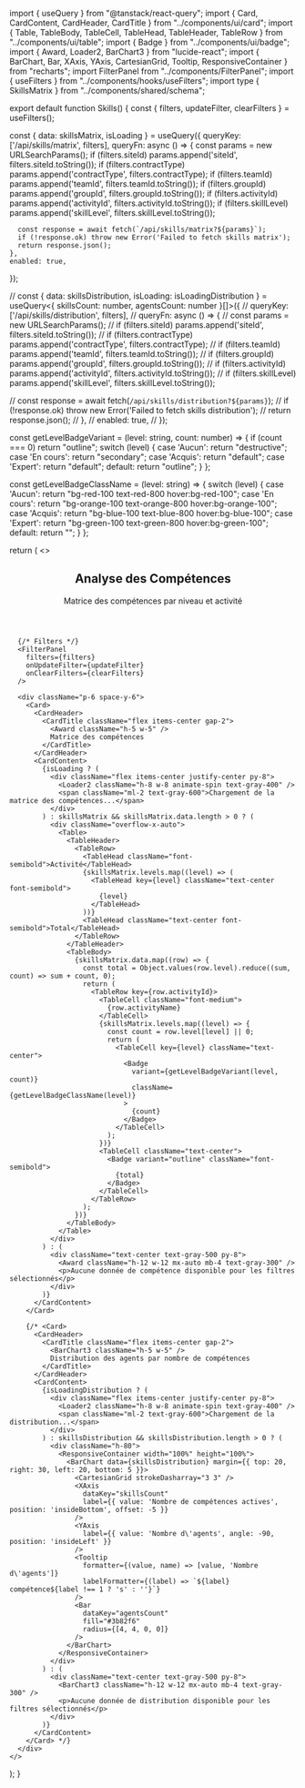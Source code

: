 import { useQuery } from "@tanstack/react-query";
import { Card, CardContent, CardHeader, CardTitle } from "../components/ui/card";
import { Table, TableBody, TableCell, TableHead, TableHeader, TableRow } from "../components/ui/table";
import { Badge } from "../components/ui/badge";
import { Award, Loader2, BarChart3 } from "lucide-react";
import { BarChart, Bar, XAxis, YAxis, CartesianGrid, Tooltip, ResponsiveContainer } from "recharts";
import FilterPanel from "../components/FilterPanel";
import { useFilters } from "../components/hooks/useFilters";
import type { SkillsMatrix } from "../components/shared/schema";

export default function Skills() {
  const { filters, updateFilter, clearFilters } = useFilters();

  const { data: skillsMatrix, isLoading } = useQuery<SkillsMatrix>({
    queryKey: ['/api/skills/matrix', filters],
    queryFn: async () => {
      const params = new URLSearchParams();
      if (filters.siteId) params.append('siteId', filters.siteId.toString());
      if (filters.contractType) params.append('contractType', filters.contractType);
      if (filters.teamId) params.append('teamId', filters.teamId.toString());
      if (filters.groupId) params.append('groupId', filters.groupId.toString());
      if (filters.activityId) params.append('activityId', filters.activityId.toString());
      if (filters.skillLevel) params.append('skillLevel', filters.skillLevel.toString());
      
      const response = await fetch(`/api/skills/matrix?${params}`);
      if (!response.ok) throw new Error('Failed to fetch skills matrix');
      return response.json();
    },
    enabled: true,
  });

  // const { data: skillsDistribution, isLoading: isLoadingDistribution } = useQuery<{ skillsCount: number, agentsCount: number }[]>({
  //   queryKey: ['/api/skills/distribution', filters],
  //   queryFn: async () => {
  //     const params = new URLSearchParams();
  //     if (filters.siteId) params.append('siteId', filters.siteId.toString());
  //     if (filters.contractType) params.append('contractType', filters.contractType);
  //     if (filters.teamId) params.append('teamId', filters.teamId.toString());
  //     if (filters.groupId) params.append('groupId', filters.groupId.toString());
  //     if (filters.activityId) params.append('activityId', filters.activityId.toString());
  //     if (filters.skillLevel) params.append('skillLevel', filters.skillLevel.toString());
      
  //     const response = await fetch(`/api/skills/distribution?${params}`);
  //     if (!response.ok) throw new Error('Failed to fetch skills distribution');
  //     return response.json();
  //   },
  //   enabled: true,
  // });

  const getLevelBadgeVariant = (level: string, count: number) => {
    if (count === 0) return "outline";
    switch (level) {
      case 'Aucun': return "destructive";
      case 'En cours': return "secondary";
      case 'Acquis': return "default";
      case 'Expert': return "default";
      default: return "outline";
    }
  };

  const getLevelBadgeClassName = (level: string) => {
    switch (level) {
      case 'Aucun': return "bg-red-100 text-red-800 hover:bg-red-100";
      case 'En cours': return "bg-orange-100 text-orange-800 hover:bg-orange-100";
      case 'Acquis': return "bg-blue-100 text-blue-800 hover:bg-blue-100";
      case 'Expert': return "bg-green-100 text-green-800 hover:bg-green-100";
      default: return "";
    }
  };

  return (
    <>
      <header className="bg-white shadow-sm border-b border-gray-200 p-6">
        <div className="flex items-center justify-between">
          <div>
            <h2 className="text-2xl font-bold text-gray-900">Analyse des Compétences</h2>
            <p className="text-gray-600 mt-1">Matrice des compétences par niveau et activité</p>
          </div>
        </div>
      </header>

      {/* Filters */}
      <FilterPanel 
        filters={filters} 
        onUpdateFilter={updateFilter}
        onClearFilters={clearFilters}
      />

      <div className="p-6 space-y-6">
        <Card>
          <CardHeader>
            <CardTitle className="flex items-center gap-2">
              <Award className="h-5 w-5" />
              Matrice des compétences
            </CardTitle>
          </CardHeader>
          <CardContent>
            {isLoading ? (
              <div className="flex items-center justify-center py-8">
                <Loader2 className="h-8 w-8 animate-spin text-gray-400" />
                <span className="ml-2 text-gray-600">Chargement de la matrice des compétences...</span>
              </div>
            ) : skillsMatrix && skillsMatrix.data.length > 0 ? (
              <div className="overflow-x-auto">
                <Table>
                  <TableHeader>
                    <TableRow>
                      <TableHead className="font-semibold">Activité</TableHead>
                      {skillsMatrix.levels.map((level) => (
                        <TableHead key={level} className="text-center font-semibold">
                          {level}
                        </TableHead>
                      ))}
                      <TableHead className="text-center font-semibold">Total</TableHead>
                    </TableRow>
                  </TableHeader>
                  <TableBody>
                    {skillsMatrix.data.map((row) => {
                      const total = Object.values(row.level).reduce((sum, count) => sum + count, 0);
                      return (
                        <TableRow key={row.activityId}>
                          <TableCell className="font-medium">
                            {row.activityName}
                          </TableCell>
                          {skillsMatrix.levels.map((level) => {
                            const count = row.level[level] || 0;
                            return (
                              <TableCell key={level} className="text-center">
                                <Badge 
                                  variant={getLevelBadgeVariant(level, count)}
                                  className={getLevelBadgeClassName(level)}
                                >
                                  {count}
                                </Badge>
                              </TableCell>
                            );
                          })}
                          <TableCell className="text-center">
                            <Badge variant="outline" className="font-semibold">
                              {total}
                            </Badge>
                          </TableCell>
                        </TableRow>
                      );
                    })}
                  </TableBody>
                </Table>
              </div>
            ) : (
              <div className="text-center text-gray-500 py-8">
                <Award className="h-12 w-12 mx-auto mb-4 text-gray-300" />
                <p>Aucune donnée de compétence disponible pour les filtres sélectionnés</p>
              </div>
            )}
          </CardContent>
        </Card>

        {/* <Card>
          <CardHeader>
            <CardTitle className="flex items-center gap-2">
              <BarChart3 className="h-5 w-5" />
              Distribution des agents par nombre de compétences
            </CardTitle>
          </CardHeader>
          <CardContent>
            {isLoadingDistribution ? (
              <div className="flex items-center justify-center py-8">
                <Loader2 className="h-8 w-8 animate-spin text-gray-400" />
                <span className="ml-2 text-gray-600">Chargement de la distribution...</span>
              </div>
            ) : skillsDistribution && skillsDistribution.length > 0 ? (
              <div className="h-80">
                <ResponsiveContainer width="100%" height="100%">
                  <BarChart data={skillsDistribution} margin={{ top: 20, right: 30, left: 20, bottom: 5 }}>
                    <CartesianGrid strokeDasharray="3 3" />
                    <XAxis 
                      dataKey="skillsCount" 
                      label={{ value: 'Nombre de compétences actives', position: 'insideBottom', offset: -5 }}
                    />
                    <YAxis 
                      label={{ value: 'Nombre d\'agents', angle: -90, position: 'insideLeft' }}
                    />
                    <Tooltip 
                      formatter={(value, name) => [value, 'Nombre d\'agents']}
                      labelFormatter={(label) => `${label} compétence${label !== 1 ? 's' : ''}`}
                    />
                    <Bar 
                      dataKey="agentsCount" 
                      fill="#3b82f6" 
                      radius={[4, 4, 0, 0]}
                    />
                  </BarChart>
                </ResponsiveContainer>
              </div>
            ) : (
              <div className="text-center text-gray-500 py-8">
                <BarChart3 className="h-12 w-12 mx-auto mb-4 text-gray-300" />
                <p>Aucune donnée de distribution disponible pour les filtres sélectionnés</p>
              </div>
            )}
          </CardContent>
        </Card> */}
      </div>
    </>
  );
}